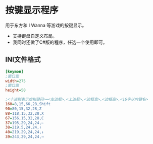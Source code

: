 # 按键显示程序
用于东方和 I Wanna 等游戏的按键显示。

* 支持键盘自定义布局。
* 我同时还做了C#版的程序，任选一个使用即可。

## INI文件格式
```ini
[keymon]
;窗口宽
width=275
;窗口高
height=58

;<十进制表示虚拟键码>=<左边框>,<上边框>,<边框宽>,<边框高>,<16字以内键名>
160=8,15,66,28,Shift
90=80,15,32,28,Z
88=118,15,32,28,X
67=156,15,32,28,C
37=195,29,24,24,←
38=219,5,24,24,↑
40=219,29,24,24,↓
39=243,29,24,24,→
```
